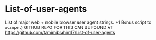 # List-of-user-agents
List of major web + mobile browser user agent strings. +1 Bonus script to scrape :) 
GITHUB REPO FOR THIS CAN BE FOUND AT https://github.com/tamimibrahim17/List-of-user-agents
